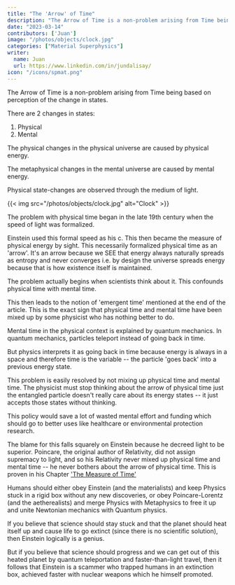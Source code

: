 ```yaml
---
title: "The 'Arrow' of Time"
description: "The Arrow of Time is a non-problem arising from Time being based on perception of the change in states"
date: "2023-03-14"
contributors: ['Juan']
image: "/photos/objects/clock.jpg"
categories: ["Material Superphysics"]
writer:
  name: Juan
  url: https://www.linkedin.com/in/jundalisay/
icon: "/icons/spmat.png"
---
```



The Arrow of Time is a non-problem arising from Time being based on perception of the change in states.

There are 2 changes in states: 

1. Physical
2. Mental

The physical changes in the physical universe are caused by physical energy.

The metaphysical changes in the mental universe are caused by mental energy.

Physical state-changes are observed through the medium of light.

{{< img src="/photos/objects/clock.jpg" alt="Clock" >}}


The problem with physical time began in the late 19th century when the speed of light was formalized.

Einstein used this formal speed as his c. This then became the measure of physical energy by sight.
This necessarily formalized physical time as an 'arrow'.
It's an arrow because we SEE that energy always naturally spreads as entropy and never converges i.e. by design the universe spreads energy because that is how existence itself is maintained.

The problem actually begins when scientists think about it. This confounds physical time with mental time.

This then leads to the notion of 'emergent time' mentioned at the end of the article. This is the exact sign that physical time and mental time have been mixed up by some physicist who has nothing better to do.

Mental time in the physical context is explained by quantum mechanics. In quantum mechanics, particles teleport instead of going back in time.

But physics interprets it as going back in time because energy is always in a space and therefore time is the variable -- the particle 'goes back' into a previous energy state.

This problem is easily resolved by not mixing up physical time and mental time. The physicist must stop thinking about the arrow of physical time just the entangled particle doesn't really care about its energy states -- it just accepts those states without thinking.

This policy would save a lot of wasted mental effort and funding which should go to better uses like healthcare or environmental protection research.

The blame for this falls squarely on Einstein because he decreed light to be superior. Poincare, the original author of Relativity, did not assign supremacy to light, and so his Relativity never mixed up physical time and mental time -- he never bothers about the arrow of physical time. This is proven in his Chapter ['The Measure of Time'](https://en.wikisource.org/wiki/The_Measure_of_Time)

Humans should either obey Einstein (and the materialists) and keep Physics stuck in a rigid box without any new discoveries, or obey Poincare-Lorentz (and the aetherealists) and merge Physics with Metaphysics to free it up and unite Newtonian mechanics with Quantum physics.

If you believe that science should stay stuck and that the planet should heat itself up and cause life to go extinct (since there is no scientific solution), then Einstein logically is a genius. 

But if you believe that science should progress and we can get out of this heated planet by quantum teleportation and faster-than-light travel, then it follows that Einstein is a scammer who trapped humans in an extinction box, achieved faster with nuclear weapons which he himself promoted.
